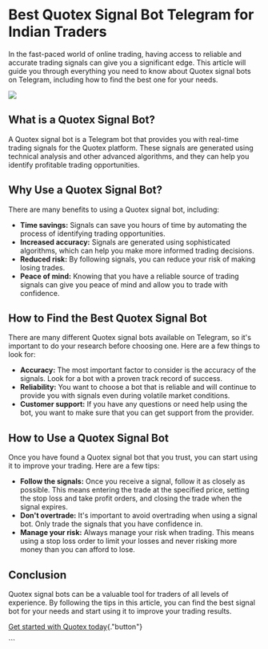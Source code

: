 # Best Quotex Signal Bot Telegram for Indian Traders

In the fast-paced world of online trading, having access to reliable and
accurate trading signals can give you a significant edge. This article
will guide you through everything you need to know about Quotex signal
bots on Telegram, including how to find the best one for your needs.

[![](https://static.quotex.io/files/4_en/300_250.jpg)](https://traff.sbs/brokerqxlid)

## What is a Quotex Signal Bot?

A Quotex signal bot is a Telegram bot that provides you with real-time
trading signals for the Quotex platform. These signals are generated
using technical analysis and other advanced algorithms, and they can
help you identify profitable trading opportunities.

## Why Use a Quotex Signal Bot?

There are many benefits to using a Quotex signal bot, including:

-   **Time savings:** Signals can save you hours of time by automating
    the process of identifying trading opportunities.
-   **Increased accuracy:** Signals are generated using sophisticated
    algorithms, which can help you make more informed trading decisions.
-   **Reduced risk:** By following signals, you can reduce your risk of
    making losing trades.
-   **Peace of mind:** Knowing that you have a reliable source of
    trading signals can give you peace of mind and allow you to trade
    with confidence.

## How to Find the Best Quotex Signal Bot

There are many different Quotex signal bots available on Telegram, so
it\'s important to do your research before choosing one. Here are a few
things to look for:

-   **Accuracy:** The most important factor to consider is the accuracy
    of the signals. Look for a bot with a proven track record of
    success.
-   **Reliability:** You want to choose a bot that is reliable and will
    continue to provide you with signals even during volatile market
    conditions.
-   **Customer support:** If you have any questions or need help using
    the bot, you want to make sure that you can get support from the
    provider.

## How to Use a Quotex Signal Bot

Once you have found a Quotex signal bot that you trust, you can start
using it to improve your trading. Here are a few tips:

-   **Follow the signals:** Once you receive a signal, follow it as
    closely as possible. This means entering the trade at the specified
    price, setting the stop loss and take profit orders, and closing the
    trade when the signal expires.
-   **Don\'t overtrade:** It\'s important to avoid overtrading when
    using a signal bot. Only trade the signals that you have confidence
    in.
-   **Manage your risk:** Always manage your risk when trading. This
    means using a stop loss order to limit your losses and never risking
    more money than you can afford to lose.

## Conclusion

Quotex signal bots can be a valuable tool for traders of all levels of
experience. By following the tips in this article, you can find the best
signal bot for your needs and start using it to improve your trading
results.

[Get started with Quotex
today](\%22https://traff.sbs/brokerqxlid\%22){."button"}

\`\`\`

